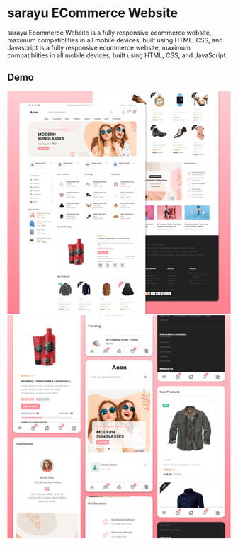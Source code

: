 # sarayu ECommerce Website

sarayu Ecommerce Website is a fully responsive ecommerce website, maximum compatiblities in all mobile devices, built using HTML, CSS, and Javascript
is a fully responsive ecommerce website, maximum compatiblities in all mobile devices, built using HTML, CSS, and JavaScript.
 
 ## Demo
 
 ![sarayu Ecommerce Website Desktop Demo](./website-demo-image/desktop.png "Desktop Demo")
 ![sarayu Ecommerce Website Mobile Demo](./website-demo-image/mobile.png "Mobile Demo")

